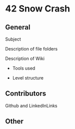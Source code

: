 # 42 Snow Crash

## General

Subject

Description of file folders

Description of Wiki
  
  - Tools used
  
  - Level structure
  

## Contributors

Github and LinkedInLinks

## Other
